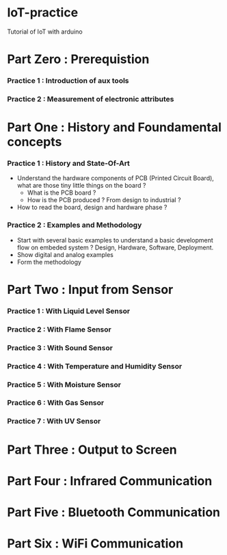 # IoT-practice

Tutorial of IoT with arduino

# Part Zero : Prerequistion

### Practice 1 : Introduction of aux tools

### Practice 2 : Measurement of electronic attributes

# Part One : History and Foundamental concepts

### Practice 1 : History and State-Of-Art
* Understand the hardware components of PCB (Printed Circuit Board), what are those tiny little things on the board ?
    * What is the PCB board ?
    * How is the PCB produced ? From design to industrial ?
* How to read the board, design and hardware phase ?

### Practice 2 : Examples and Methodology
* Start with several basic examples to understand a basic development flow on embeded system ? Design, Hardware, Software, Deployment.
* Show digital and analog examples 
* Form the methodology

# Part Two : Input from Sensor

### Practice 1 : With Liquid Level Sensor

### Practice 2 : With Flame Sensor

### Practice 3 : With Sound Sensor

### Practice 4 : With Temperature and Humidity Sensor

### Practice 5 : With Moisture Sensor 

### Practice 6 : With Gas Sensor

### Practice 7 : With UV Sensor 


# Part Three : Output to Screen

# Part Four : Infrared Communication

# Part Five : Bluetooth Communication

# Part Six : WiFi Communication
